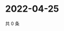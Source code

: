 # 2022-04-25

共 0 条

<!-- BEGIN WEIBO -->
<!-- 最后更新时间 Mon Apr 25 2022 16:07:02 GMT+0800 (China Standard Time) -->

<!-- END WEIBO -->
